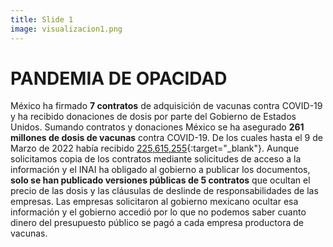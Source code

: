 ```yaml
---
title: Slide 1
image: visualizacion1.png
---
```


# PANDEMIA DE OPACIDAD

México ha firmado **7 contratos** de adquisición de vacunas contra COVID-19 y ha recibido donaciones de dosis por parte del Gobierno de Estados Unidos. Sumando contratos y donaciones México se ha asegurado **261 millones de dosis de vacunas** contra COVID-19. De los cuales hasta el 9 de Marzo de 2022 había recibido [225,615,255](https://transparencia.sre.gob.mx/gestion-diplomatica-vacunas-covid/){:target="_blank"}. Aunque solicitamos copia de los contratos mediante solicitudes de acceso a la información y el INAI ha obligado al gobierno a publicar los documentos, **solo se han publicado versiones públicas de 5 contratos** que ocultan el precio de las dosis y las cláusulas de deslinde de responsabilidades de las empresas. Las empresas solicitaron al gobierno mexicano ocultar esa información y el gobierno accedió por lo que no podemos saber cuanto dinero del presupuesto público se pagó a cada empresa productora de vacunas.
